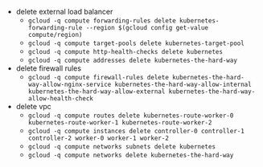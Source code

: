 * delete external load balancer
    * `gcloud -q compute forwarding-rules delete kubernetes-forwarding-rule --region $(gcloud config get-value compute/region)`
    * `gcloud -q compute target-pools delete kubernetes-target-pool`
    * `gcloud -q compute http-health-checks delete kubernetes`
    * `gcloud -q compute addresses delete kubernetes-the-hard-way`
* delete firewall rules
    * `gcloud -q compute firewall-rules delete kubernetes-the-hard-way-allow-nginx-service kubernetes-the-hard-way-allow-internal kubernetes-the-hard-way-allow-external kubernetes-the-hard-way-allow-health-check`
* delete vpc
    * `gcloud -q compute routes delete kubernetes-route-worker-0 kubernetes-route-worker-1 kubernetes-route-worker-2`
    * `gcloud -q compute instances delete controller-0 controller-1 controller-2 worker-0 worker-1 worker-2`
    * `gcloud -q compute networks subnets delete kubernetes`
    * `gcloud -q compute networks delete kubernetes-the-hard-way`

